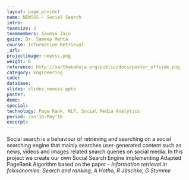 ```yaml
---
layout: page_project
name: NEWSSS - Social Search
intro: 
teamsize: 2 
teammembers: Saumya Jain
guide: Dr. Sameep Mehta
course: Information Retrieval
_url: 
projectimage: newsss.png
weight: 6
reference: http://sarthakahuja.org/public/docs/poster_offside.png
category: Engineering
code: 
database:
slides: slides_newsss.pptx
poster: 
demo: 
special:
technology: Page Rank, NLP, Social Media Analytics
period: Jan'16-May'16
excerpt: 
---
```

Social search is a behaviour of retrieving and searching on a social searching engine that mainly searches
user-generated content such as news, videos and images related search queries on social media. 
In this project we create our own Social Search Engine implementing Adapted PageRank Algorithm based on the paper - <i>Information retrieval in folksonomies: Search and ranking, A Hotho, R Jäschke, G Stumme</i>